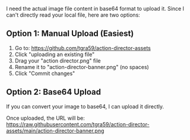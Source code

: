 I need the actual image file content in base64 format to upload it. Since I can't directly read your local file, here are two options:

## Option 1: Manual Upload (Easiest)
1. Go to: https://github.com/tgra59/action-director-assets
2. Click "uploading an existing file"
3. Drag your "action director.png" file
4. Rename it to "action-director-banner.png" (no spaces)
5. Click "Commit changes"

## Option 2: Base64 Upload
If you can convert your image to base64, I can upload it directly.

Once uploaded, the URL will be:
https://raw.githubusercontent.com/tgra59/action-director-assets/main/action-director-banner.png
